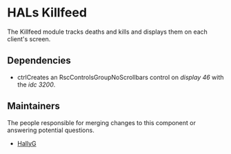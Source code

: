 # HALs Killfeed
The Killfeed module tracks deaths and kills and displays them on each client's screen.

## Dependencies
- ctrlCreates an RscControlsGroupNoScrollbars control on *display 46* with the *idc 3200*.

## Maintainers
The people responsible for merging changes to this component or answering potential questions.
* [HallyG](https://github.com/HallyG)

